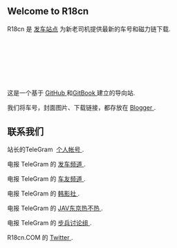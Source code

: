 ## Welcome to R18cn

R18cn 是 [发车站点](https://www.R18cn.com) 为新老司机提供最新的车号和磁力链下载.

 

```markdown
 

 



 
```


这是一个基于 [GitHub ](https://github.com/) 和[GitBook ](https://gitbook.com/) 建立的导向站.

我们将车号，封面图片、下载链接，都存放在 [Blogger ](https://r18cn.com/).




## 联系我们

站长的TeleGram   [个人帐号 ](https://t.me/R18plus).

电报 TeleGram 的 [发车频道 ](https://t.me/R18cncom).

电报 TeleGram 的 [车友频道 ](https://t.me/R18top).

电报 TeleGram 的 [韩影社 ](https://t.me/R18kr).

电报 TeleGram 的 [JAV东京热不热 ](https://t.me/R18jp).

电报 TeleGram 的 [步兵讨论组 ](https://t.me/R18cn).

R18cn.COM 的 [Twitter ](https://twitter.comj/R18cn).

